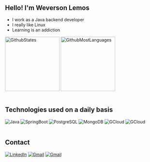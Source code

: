 ## Hello! I'm Weverson Lemos

- I work as a Java backend developer
- I really like Linux
- Learning is an addiction

<div style="display: inline_block">

<img height="180em" alt="GithubStates" src="https://github-readme-stats.vercel.app/api?username=WeversonL&show_icons=true&theme=gh-dark-mode-only" />
<img height="180em" alt="GithubMostLanguages" src="https://github-readme-stats.vercel.app/api/top-langs/?username=WeversonL&layout=compact&theme=gh-dark-mode-only" />

</div></br>

## Technologies used on a daily basis

<div style="display: inline_block">

  <img align="center" alt="Java" src="https://img.shields.io/badge/Java-ED8B00?style=for-the-badge&logo=openjdk&logoColor=  " />
  <img align="center" alt="SpringBoot" src="https://img.shields.io/badge/Spring-6DB33F?style=for-the-badge&logo=spring&logoColor=white" />
  <img align="center" alt="PostgreSQL" src="https://img.shields.io/badge/PostgreSQL-316192?style=for-the-badge&logo=postgresql&logoColor=white" />
  <img align="center" alt="MongoDB" src="https://img.shields.io/badge/MongoDB-4EA94B?style=for-the-badge&logo=mongodb&logoColor=white" />
  <img align="center" alt="GCloud" src="https://img.shields.io/badge/Google_Cloud-4285F4?style=for-the-badge&logo=google-cloud&logoColor=white" />
  <img align="center" alt="GCloud" src="https://img.shields.io/badge/GNU%20Bash-4EAA25?style=for-the-badge&logo=GNU%20Bash&logoColor=white" />

</div><br/>

## Contact

<div style="display: inline_block">

<a href="https://www.linkedin.com/in/weversonlemos/" target="_blank"><img align="center" alt="LinkedIn" src="https://img.shields.io/badge/LinkedIn-0077B5?style=for-the-badge&logo=linkedin&logoColor=white"/></a>
<a href="https://github.com/WeversonL" target="_blank"><img align="center" alt="Gmail" src="https://img.shields.io/badge/GitHub-100000?style=for-the-badge&logo=github&logoColor=white"/></a>
<a href="mailto:weversonlemos10@gmail.com" target="_blank"><img align="center" alt="Gmail" src="https://img.shields.io/badge/Gmail-D14836?style=for-the-badge&logo=gmail&logoColor=white"/></a>

</div>
